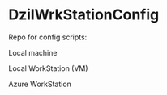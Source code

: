 # DzilWrkStationConfig

Repo for config scripts:

Local machine

Local WorkStation (VM)

Azure WorkStation
